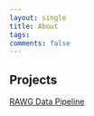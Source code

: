 ```yaml
---
layout: single
title: About
tags: 
comments: false
---
```


## Projects
[RAWG Data Pipeline](https://github.com/andrewwkimm/RAWG-Data-Pipeline)